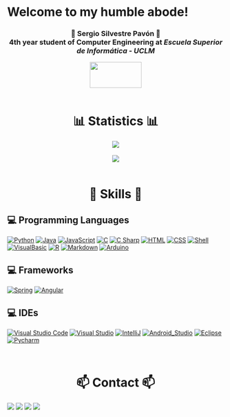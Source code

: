 # Welcome to my humble abode!

<div align="center">
    <h3>🤘 Sergio Silvestre Pavón 🤘 <br> 
      4th year student of Computer Engineering at <i>Escuela Superior de Informática - UCLM</i>
    </h3>
    <img src="https://esi.uclm.es/assets/esi_logo-7a426d674c8af39655a438edfffc2668fba3816e796aa1608208d8161a2c8b01.png" width="120" height="60" vertical-align="baseline">
</div>
<br>

<h1 align = "middle">📊 Statistics 📊</h1>

<div align="center">
    <a href="https://github.com/anuraghazra/github-readme-stats">
        <img align="middle" src="https://github-readme-stats.vercel.app/api?username=Sergio-Silvestre&count_private=true&show_icons=true&theme=github_dark"/>
    </a>
    <br>
    <br>
    <a href="https://github.com/anuraghazra/github-readme-stats">
        <img align="middle" src="https://github-readme-stats.vercel.app/api/top-langs/?username=Sergio-Silvestre&layout=compact&theme=github_dark"/>
    </a>
</div>
<br>

<h1 align = "middle">🚀 Skills 🚀</h1>

## 💻 Programming Languages
[![Python](https://img.shields.io/badge/Python-3776AB?style=for-the-badge&logo=python&logoColor=white&labelColor=303A40)]()
[![Java](https://img.shields.io/badge/Java-007396?style=for-the-badge&logo=java&logoColor=white&labelColor=303A40)]()
[![JavaScript](https://img.shields.io/badge/JavaScript-F7DF1E?style=for-the-badge&logo=javascript&logoColor=white&labelColor=303A40)]()
[![C](https://img.shields.io/badge/C-A8B9CC?style=for-the-badge&logo=c&logoColor=white&labelColor=303A40)]()
[![C Sharp](https://img.shields.io/badge/C_Sharp-239120?style=for-the-badge&logo=c-sharp&logoColor=white&labelColor=303A40)]()
[![HTML](https://img.shields.io/badge/HTML5-E34F26?style=for-the-badge&logo=html5&logoColor=white&labelColor=303A40)]()
[![CSS](https://img.shields.io/badge/CSS3-1572B6?style=for-the-badge&logo=css3&logoColor=white&labelColor=303A40)]()
[![Shell](https://img.shields.io/badge/Shell-4EAA25?style=for-the-badge&logo=gnu-bash&logoColor=white&labelColor=303A40)]()
[![VisualBasic](https://img.shields.io/badge/VB.NET-512BD4?style=for-the-badge&logo=.net&logoColor=white&labelColor=303A40)]()
[![R](https://img.shields.io/badge/R-276DC3?style=for-the-badge&logo=R&logoColor=white&labelColor=303A40)]()
[![Markdown](https://img.shields.io/badge/Markdown-000000?style=for-the-badge&logo=Markdown&logoColor=white&labelColor=303A40)]()
[![Arduino](https://img.shields.io/badge/Arduino-00979D?style=for-the-badge&logo=Arduino&logoColor=white&labelColor=303A40)]()

## 💻 Frameworks
[![Spring](https://img.shields.io/badge/spring-6DB33F?style=for-the-badge&logo=spring&logoColor=white&labelColor=303A40)]()
[![Angular](https://img.shields.io/badge/angular-DD0031?style=for-the-badge&logo=angular&logoColor=white&labelColor=303A40)]()

## 💻 IDEs
[![Visual Studio Code](https://img.shields.io/badge/VS_Code-007ACC?style=for-the-badge&logo=visual-studio-code&logoColor=white&labelColor=303A40)]()
[![Visual Studio](https://img.shields.io/badge/Visual_Studio-5C2D91?style=for-the-badge&logo=VisualStudio&logoColor=white&labelColor=303A40)]()
[![IntelliJ](https://img.shields.io/badge/IntelliJ_Idea-000000?style=for-the-badge&logo=intellij-idea&logoColor=white&labelColor=303A40)]()
[![Android_Studio](https://img.shields.io/badge/Android_Studio-3DDC84?style=for-the-badge&logo=android-studio&logoColor=white&labelColor=303A40)]()
[![Eclipse](https://img.shields.io/badge/Eclipse-2C2255?style=for-the-badge&logo=Eclipse&logoColor=white&labelColor=303A40)]()
[![Pycharm](https://img.shields.io/badge/Pycharm-000000?style=for-the-badge&logo=Pycharm&logoColor=white&labelColor=303A40)]()

<br>
<h1 align = "middle">📫 Contact 📫</h1>
<a href="mailto:sergi.silv.pav@gmail.com"><img src="https://img.shields.io/badge/Gmail-EA4335?style=for-the-badge&logo=gmail&logoColor=white&labelColor=303A40"/></a>
<a href="mailto:Sergio.Silvestre@alu.uclm.es"><img src="https://img.shields.io/badge/Outlook-0078D4?style=for-the-badge&logo=microsoft-outlook&logoColor=white&labelColor=303A40"/></a>
<a href="https://www.linkedin.com/in/sergio-silvestre-pav%C3%B3n-081011224/"><img src="https://img.shields.io/badge/linkedin-0A66C2?style=for-the-badge&logo=linkedin&logoColor=white&labelColor=303A40"/></a>
<a href="https://t.me/Faderofol"><img src="https://img.shields.io/badge/Telegram-26A5E4?style=for-the-badge&logo=telegram&logoColor=white&labelColor=303A40"/></a>
